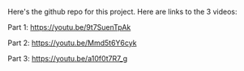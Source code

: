 Here's the github repo for this project. Here are links to the 3 videos:

Part 1: https://youtu.be/9t7SuenTpAk

Part 2: https://youtu.be/Mmd5t6Y6cyk

Part 3: https://youtu.be/a10f0t7R7_g
